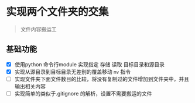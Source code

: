 # 实现两个文件夹的交集
> 文件内容搬运工
## 基础功能
- [x] 使用python 命令行module 实现指定 存储 读取 目标目录和源目录
- [x] 实现从源目录到目标目录无差别的覆盖移动 ``mv`` 指令
- [ ] 实现文件夹下面文件数目的比较，将没有复制过的文件增加到文件夹中，并且输出相关内容
- [ ] 实现简单的类似于.gitignore 的解析，设置不需要搬运的文件
